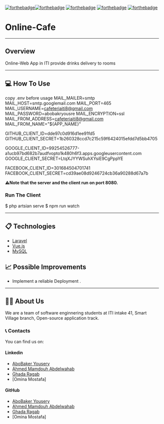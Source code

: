 [![forthebadge](https://forthebadge.com/images/badges/built-by-developers.svg)](https://forthebadge.com)[![forthebadge](https://forthebadge.com/images/badges/uses-brains.svg)](https://forthebadge.com)
[![forthebadge](https://forthebadge.com/images/badges/powered-by-coffee.svg)](https://forthebadge.com)
[![forthebadge](https://forthebadge.com/images/badges/powered-by-black-magic.svg)](https://forthebadge.com)
[![forthebadge](https://forthebadge.com/images/badges/makes-people-smile.svg)](https://forthebadge.com)


# **Online-Cafe**
---
## Overview

Online-Web App in ITI provide drinks delivery to rooms

---

## 💻 How To Use

copy .env before  usage
MAIL_MAILER=smtp
MAIL_HOST=smtp.googlemail.com
MAIL_PORT=465
MAIL_USERNAME=cafeteriaiti8@gmail.com
MAIL_PASSWORD=abobakryousre
MAIL_ENCRYPTION=ssl
MAIL_FROM_ADDRESS=cafeteriaiti8@gmail.com
MAIL_FROM_NAME="${APP_NAME}"

GITHUB_CLIENT_ID=dde97c0d916d1ee91fd5
GITHUB_CLIENT_SECRET=1b260328ccd7c215c59f6424015efdd7d5bb4705

GOOGLE_CLIENT_ID=99254526777-a1ucb97bd682b7audfvopto1k480h6f3.apps.googleusercontent.com
GOOGLE_CLIENT_SECRET=LtqXJYYWSuhXYsiE9CgPppYE

FACEBOOK_CLIENT_ID=301684504701741
FACEBOOK_CLIENT_SECRET=cd39ae08d9246724cb36a90288d67a7b

⚠️**Note that the server and the client run on port 8080.**

### Run The Client

$ php artsian serve
$ npm run watch

---
## 📋 Technologies

* [Laravel](https://laravel.com/)
* [Vue.js](https://vuejs.org/)
* [MySQL](https://www.mysql.com/)


## 📈 Possible Improvements

- Implement a reliable Deployment .

---
## 👨‍💻 About Us

We are a team of software enginnering students at ITI intake 41, Smart Village branch, Open-source application track.

### 📞 Contacts

You can find us on:

#### Linkedin

- [AboBaker Yousery](https://www.linkedin.com/in/abobakryousre/)
- [Ahmed Mamdouh Abdelwahab](https://www.linkedin.com/in/ahmedmamdouh94/)
- [Ghada Ragab](https://www.linkedin.com/in/ghadaragab/)
- [Omina Mostafa]



#### GitHub

- [AboBaker Yousery](https://github.com/abobakryousre)
- [Ahmed Mamdouh Abdelwahab](https://github.com/ahmedmumdouh)
- [Ghada Ragab](https://github.com/GhadaRagab123)
- [Omina Mostafa]
